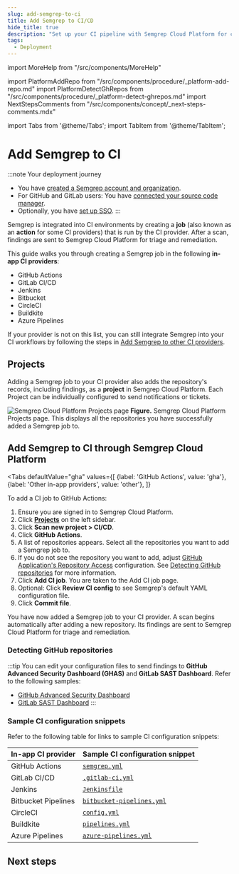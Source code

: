 ```yaml
---
slug: add-semgrep-to-ci
title: Add Semgrep to CI/CD
hide_title: true
description: "Set up your CI pipeline with Semgrep Cloud Platform for centralized rule and findings management."
tags:
  - Deployment
---
```


import MoreHelp from "/src/components/MoreHelp"

import PlatformAddRepo from "/src/components/procedure/_platform-add-repo.md"
import PlatformDetectGhRepos from "/src/components/procedure/_platform-detect-ghrepos.md"
import NextStepsComments from "/src/components/concept/_next-steps-comments.mdx"

import Tabs from '@theme/Tabs';
import TabItem from '@theme/TabItem';

# Add Semgrep to CI

:::note Your deployment journey
- You have [<i class="fa-regular fa-file-lines"></i> created a Semgrep account and organization](/deployment/create-account-and-orgs). 
- For GitHub and GitLab users: You have [<i class="fa-regular fa-file-lines"></i> connected your source code manager](/deployment/connect-scm).
- Optionally, you have [<i class="fa-regular fa-file-lines"></i> set up SSO](/deployment/sso).
:::

Semgrep is integrated into CI environments by creating a **job** (also known as an **action** for some CI providers) that is run by the CI provider. After a scan, findings are sent to Semgrep Cloud Platform for triage and remediation. 

This guide walks you through creating a Semgrep job in the following **in-app CI providers**:

- GitHub Actions
- GitLab CI/CD
- Jenkins
- Bitbucket
- CircleCI
- Buildkite
- Azure Pipelines

If your provider is not on this list, you can still integrate Semgrep into your CI workflows by following the steps in [<i class="fa-regular fa-file-lines"></i> Add Semgrep to other CI providers](/deployment/add-semgrep-to-other-ci-providers).

## Projects

Adding a Semgrep job to your CI provider also adds the repository's records, including findings, as a **project** in Semgrep Cloud Platform. Each Project can be individually configured to send notifications or tickets. 

![Semgrep Cloud Platform Projects page](/img/projects-page.png)
**Figure.** Semgrep Cloud Platform Projects page. This displays all the repositories you have successfully added a Semgrep job to.

## Add Semgrep to CI through Semgrep Cloud Platform

<Tabs
    defaultValue="gha"
    values={[
    {label: 'GitHub Actions', value: 'gha'},
    {label: 'Other in-app providers', value: 'other'},
    ]}
>

<TabItem value='gha'>

To add a CI job to GitHub Actions:

1. Ensure you are signed in to Semgrep Cloud Platform.
1. Click **[Projects](https://semgrep.dev/orgs/-/projects)** on the left sidebar.
1. Click **Scan new project > CI/CD**.
1. Click **GitHub Actions**.
1. A list of repositories appears. Select all the repositories you want to add a Semgrep job to.
1. If you do not see the repository you want to add, adjust [<i class="fas fa-external-link fa-xs"></i> GitHub Application's Repository Access](https://github.com/settings/installations) configuration. See [Detecting GitHub repositories](#detecting-github-repositories) for more information.
1. Click **Add CI job**. You are taken to the Add CI job page.
1. Optional: Click **Review CI config** to see Semgrep's default YAML configuration file. 
1. Click **Commit file**.

You have now added a Semgrep job to your CI provider. A scan begins automatically after adding a new repository. Its findings are sent to Semgrep Cloud Platform for triage and remediation.

### Detecting GitHub repositories

<PlatformDetectGhRepos />

</TabItem>

<TabItem value="other">

<PlatformAddRepo />

</TabItem>
</Tabs>

:::tip
You can edit your configuration files to send findings to **GitHub Advanced Security Dashboard (GHAS)** and **GitLab SAST Dashboard**. Refer to the following samples:
- [GitHub Advanced Security Dashboard](/semgrep-ci/sample-ci-configs/#github-actions)
- [GitLab SAST Dashboard](/semgrep-ci/sample-ci-configs/#gitlab-cicd)
:::

### Sample CI configuration snippets

Refer to the following table for links to sample CI configuration snippets:

| In-app CI provider   | Sample CI configuration snippet |
| :------------------- | :-----------------------------  |
| GitHub Actions       |  [`semgrep.yml`](/semgrep-ci/sample-ci-configs/#github-actions) |
| GitLab CI/CD         | [`.gitlab-ci.yml`](/semgrep-ci/sample-ci-configs/#gitlab-cicd) |
| Jenkins              | [`Jenkinsfile`](/semgrep-ci/sample-ci-configs/#jenkins) |
| Bitbucket Pipelines  | [`bitbucket-pipelines.yml`](/semgrep-ci/sample-ci-configs/#bitbucket-pipelines) |
| CircleCI             | [`config.yml`](/semgrep-ci/sample-ci-configs/#circleci) |
| Buildkite            | [`pipelines.yml`](/semgrep-ci/sample-ci-configs/#buildkite) |
| Azure Pipelines      | [`azure-pipelines.yml`](/semgrep-ci/sample-ci-configs/#azure-pipelines) |

## Next steps

<NextStepsComments />

<!-- After setting up PR comments:

1. (If applicable) Configure SCA scans
-> Core deployment is done at this point

2. Enterprise stuff
3. Other deployment environments
4. Set up notifications, ticketing, API, Devex
-->

<!--  Outline of other docs

2. GitHub actions branch protection
3. Other CI providers (environment variables set up) -->

<!-- Changes to existing

https://semgrep.dev/docs/semgrep-ci/running-semgrep-ci-with-semgrep-cloud-platform/#compatibility-of-environment-variables
-> maybe place these into sample CI configs? or separate thing entirely

-->
